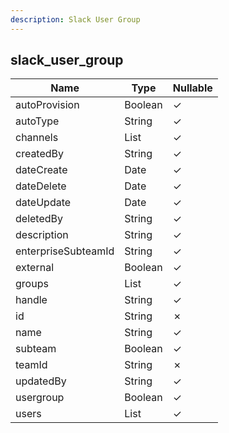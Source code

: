 ```yaml
---
description: Slack User Group
---
```

slack_user_group
----------------

| **Name**            | **Type**     | **Nullable** |
| ------------------- | ------------ | ------------ |
| autoProvision       | Boolean      | &check;      |
| autoType            | String       | &check;      |
| channels            | List<String> | &check;      |
| createdBy           | String       | &check;      |
| dateCreate          | Date         | &check;      |
| dateDelete          | Date         | &check;      |
| dateUpdate          | Date         | &check;      |
| deletedBy           | String       | &check;      |
| description         | String       | &check;      |
| enterpriseSubteamId | String       | &check;      |
| external            | Boolean      | &check;      |
| groups              | List<String> | &check;      |
| handle              | String       | &check;      |
| id                  | String       | &cross;      |
| name                | String       | &check;      |
| subteam             | Boolean      | &check;      |
| teamId              | String       | &cross;      |
| updatedBy           | String       | &check;      |
| usergroup           | Boolean      | &check;      |
| users               | List<String> | &check;      |

